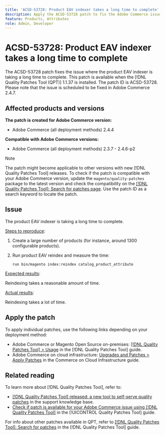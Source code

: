 ```yaml
---
title: 'ACSD-53728: Product EAV indexer takes a long time to complete'
description: Apply the ACSD-53728 patch to fix the Adobe Commerce issue where the product EAV indexer is taking a long time to complete.
feature: Products, Attributes
role: Admin, Developer
---
```

# ACSD-53728: Product EAV indexer takes a long time to complete

The ACSD-53728 patch fixes the issue where the product EAV indexer is taking a long time to complete. This patch is available when the [!DNL Quality Patches Tool (QPT)] 1.1.37 is installed. The patch ID is ACSD-53728. Please note that the issue is scheduled to be fixed in Adobe Commerce 2.4.7.

## Affected products and versions

**The patch is created for Adobe Commerce version:**

* Adobe Commerce (all deployment methods) 2.4.4

**Compatible with Adobe Commerce versions:**

* Adobe Commerce (all deployment methods) 2.3.7 - 2.4.6-p2

>[!NOTE]
>
>The patch might become applicable to other versions with new [!DNL Quality Patches Tool] releases. To check if the patch is compatible with your Adobe Commerce version, update the `magento/quality-patches` package to the latest version and check the compatibility on the [[!DNL Quality Patches Tool]: Search for patches page](https://experienceleague.adobe.com/tools/commerce-quality-patches/index.html). Use the patch ID as a search keyword to locate the patch.

## Issue

The product EAV indexer is taking a long time to complete.

<u>Steps to reproduce</u>:

1. Create a large number of products (for instance, around 1300 configurable products).
1. Run product EAV reindex and measure the time:

    `run bin/magento index:reindex catalog_product_attribute`

<u>Expected results</u>:

Reindexing takes a reasonable amount of time.

<u>Actual results</u>:

Reindexing takes a lot of time.

## Apply the patch

To apply individual patches, use the following links depending on your deployment method:

* Adobe Commerce or Magento Open Source on-premises: [[!DNL Quality Patches Tool] > Usage](/help/tools/quality-patches-tool/usage.md) in the [!DNL Quality Patches Tool] guide.
* Adobe Commerce on cloud infrastructure: [Upgrades and Patches > Apply Patches](https://experienceleague.adobe.com/docs/commerce-cloud-service/user-guide/develop/upgrade/apply-patches.html) in the Commerce on Cloud Infrastructure guide.

## Related reading

To learn more about [!DNL Quality Patches Tool], refer to:

* [[!DNL Quality Patches Tool] released: a new tool to self-serve quality patches](https://experienceleague.adobe.com/en/docs/commerce-knowledge-base/kb/announcements/commerce-announcements/magento-quality-patches-released-new-tool-to-self-serve-quality-patches) in the support knowledge base.
* [Check if patch is available for your Adobe Commerce issue using [!DNL Quality Patches Tool]](/help/tools/quality-patches-tool/patches-available-in-qpt/check-patch-for-magento-issue-with-magento-quality-patches.md) in the [!UICONTROL Quality Patches Tool] guide.


For info about other patches available in QPT, refer to [[!DNL Quality Patches Tool]: Search for patches](https://experienceleague.adobe.com/tools/commerce-quality-patches/index.html) in the [!DNL Quality Patches Tool] guide.
